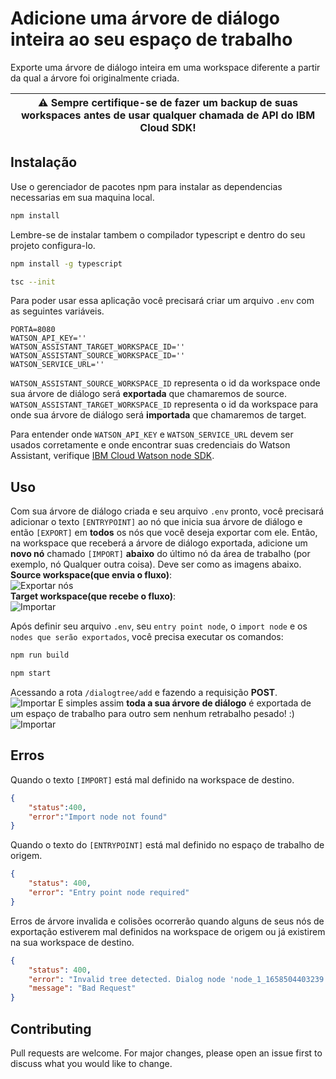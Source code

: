 # Adicione uma árvore de diálogo inteira ao seu espaço de trabalho

Exporte uma árvore de diálogo inteira em uma workspace diferente a partir da qual a árvore foi originalmente criada.

| :warning: **Sempre** certifique-se de fazer um backup de suas workspaces antes de usar qualquer chamada de API do IBM Cloud SDK! |
| --- |

## Instalação

Use o gerenciador de pacotes npm para instalar as dependencias necessarias em sua maquina local.

```bash
npm install
```

Lembre-se de instalar tambem o compilador typescript e dentro do seu projeto configura-lo.
```bash
npm install -g typescript
```

```bash
tsc --init
```

Para poder usar essa aplicação você precisará criar um arquivo `.env` com as seguintes variáveis.

```.env
PORTA=8080
WATSON_API_KEY=''
WATSON_ASSISTANT_TARGET_WORKSPACE_ID=''
WATSON_ASSISTANT_SOURCE_WORKSPACE_ID=''
WATSON_SERVICE_URL=''
```

`WATSON_ASSISTANT_SOURCE_WORKSPACE_ID` representa o id da workspace onde sua árvore de diálogo será **exportada** que chamaremos de source.
`WATSON_ASSISTANT_TARGET_WORKSPACE_ID` representa o id da workspace para onde sua árvore de diálogo será **importada** que chamaremos de target.

Para entender onde `WATSON_API_KEY` e `WATSON_SERVICE_URL` devem ser usados corretamente ​​e onde encontrar suas credenciais do Watson Assistant, verifique [IBM Cloud Watson node SDK](https://github.com/watson-developer-cloud/node-sdk#assistant-v1 ).

## Uso

Com sua árvore de diálogo criada e seu arquivo `.env` pronto, você precisará adicionar o texto `[ENTRYPOINT]` ao nó que inicia sua árvore de diálogo e então `[EXPORT]` em **todos** os nós que você deseja exportar com ele. Então, na workspace que receberá a árvore de diálogo exportada, adicione um **novo nó** chamado `[IMPORT]` **abaixo** do último nó da área de trabalho (por exemplo, nó Qualquer outra coisa). Deve ser como as imagens abaixo.  
**Source workspace(que envia o fluxo)**:    
![Exportar nós](https://github.com/PedroSales117/node-ts-watson-add-dialog-service/blob/feature/addCreateDialogTree/readme/export_nodes.png?raw=true)    
**Target workspace(que recebe o fluxo)**:    
![Importar](https://github.com/PedroSales117/node-ts-watson-add-dialog-service/blob/feature/addCreateDialogTree/readme/import.png?raw=true)

Após definir seu arquivo `.env`, seu `entry point node`, o `import node` e os `nodes que serão exportados`, você precisa executar os comandos:

```bash
npm run build
```

```bash
npm start
```

Acessando a rota `/dialogtree/add` e fazendo a requisição **POST**.</br>
![Importar](https://github.com/PedroSales117/node-ts-watson-add-dialog-service/blob/feature/addCreateDialogTree/readme/postman_request.png?raw=true)
E simples assim **toda a sua árvore de diálogo** é exportada de um espaço de trabalho para outro sem nenhum retrabalho pesado! :)
![Importar](https://github.com/PedroSales117/node-ts-watson-add-dialog-service/blob/feature/addCreateDialogTree/readme/updated_dialog_tree.png?raw=true)

## Erros

Quando o texto `[IMPORT]` está mal definido na workspace de destino.</br>

```json
{
    "status":400,
    "error":"Import node not found"
}
```

Quando o texto do `[ENTRYPOINT]` está mal definido no espaço de trabalho de origem.</br>

```json
{
    "status": 400,
    "error": "Entry point node required"
}
```

Erros de árvore invalida e colisões ocorrerão quando alguns de seus nós de exportação estiverem mal definidos na workspace de origem ou já existirem na sua workspace de destino.</br>

```json
{
    "status": 400,
    "error": "Invalid tree detected. Dialog node 'node_1_1658504403239' is poorly defined. Check its parent or previous_sibling value.",
    "message": "Bad Request"
}
```

## Contributing

Pull requests are welcome. For major changes, please open an issue first to discuss what you would like to change.
